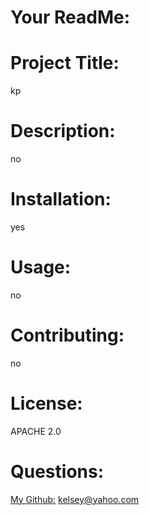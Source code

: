 # Your ReadMe:
# Project Title: 
  kp 
# Description: 
  no
# Installation:
  yes 
# Usage:
  no 
# Contributing:
  no 
# License:
  APACHE 2.0 
# Questions:
[My Github:](https://github.com/kperkins97) 
  kelsey@yahoo.com 
